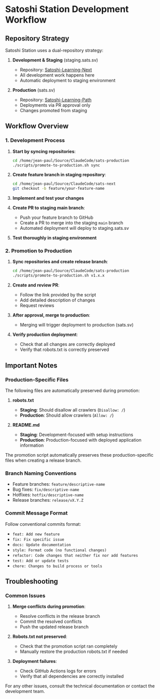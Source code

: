 # Satoshi Station Development Workflow

## Repository Strategy

Satoshi Station uses a dual-repository strategy:

1. **Development & Staging** (staging.sats.sv)
   - Repository: [Satoshi-Learning-Next](https://github.com/EpicGrowth/Satoshi-Learning-Next)
   - All development work happens here
   - Automatic deployment to staging environment

2. **Production** (sats.sv)
   - Repository: [Satoshi-Learning-Path](https://github.com/Epic-Growth/Satoshi-Learning-Path)
   - Deployments via PR approval only
   - Changes promoted from staging

## Workflow Overview

### 1. Development Process

1. **Start by syncing repositories**:

   ```bash
   cd /home/jean-paul/Source/ClaudeCode/sats-production
   ./scripts/promote-to-production.sh sync
   ```

2. **Create feature branch in staging repository**:

   ```bash
   cd /home/jean-paul/Source/ClaudeCode/sats-next
   git checkout -b feature/your-feature-name
   ```

3. **Implement and test your changes**

4. **Create PR to staging main branch**:
   - Push your feature branch to GitHub
   - Create a PR to merge into the staging `main` branch
   - Automated deployment will deploy to staging.sats.sv

5. **Test thoroughly in staging environment**

### 2. Promotion to Production

1. **Sync repositories and create release branch**:

   ```bash
   cd /home/jean-paul/Source/ClaudeCode/sats-production
   ./scripts/promote-to-production.sh v1.x.x
   ```

2. **Create and review PR**:
   - Follow the link provided by the script
   - Add detailed description of changes
   - Request reviews

3. **After approval, merge to production**:
   - Merging will trigger deployment to production (sats.sv)

4. **Verify production deployment**:
   - Check that all changes are correctly deployed
   - Verify that robots.txt is correctly preserved

## Important Notes

### Production-Specific Files

The following files are automatically preserved during promotion:

1. **robots.txt**
   - **Staging**: Should disallow all crawlers (`Disallow: /`)
   - **Production**: Should allow crawlers (`Allow: /`)

2. **README.md**
   - **Staging**: Development-focused with setup instructions
   - **Production**: Production-focused with deployed application information

The promotion script automatically preserves these production-specific files when creating a release branch.

### Branch Naming Conventions

- Feature branches: `feature/descriptive-name`
- Bug fixes: `fix/descriptive-name`
- Hotfixes: `hotfix/descriptive-name`
- Release branches: `release/vX.Y.Z`

### Commit Message Format

Follow conventional commits format:

- `feat: Add new feature`
- `fix: Fix specific issue`
- `docs: Update documentation`
- `style: Format code (no functional changes)`
- `refactor: Code changes that neither fix nor add features`
- `test: Add or update tests`
- `chore: Changes to build process or tools`

## Troubleshooting

### Common Issues

1. **Merge conflicts during promotion**:
   - Resolve conflicts in the release branch
   - Commit the resolved conflicts
   - Push the updated release branch

2. **Robots.txt not preserved**:
   - Check that the promotion script ran completely
   - Manually restore the production robots.txt if needed

3. **Deployment failures**:
   - Check GitHub Actions logs for errors
   - Verify that all dependencies are correctly installed

For any other issues, consult the technical documentation or contact the development team.

